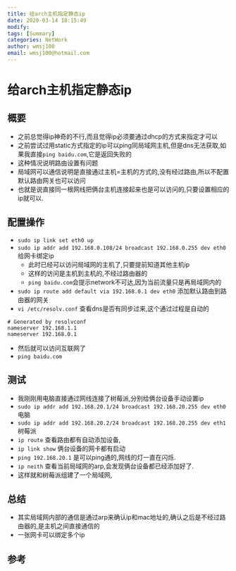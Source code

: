 ```yaml
---
title: 给arch主机指定静态ip
date: 2020-03-14 18:15:49
modify: 
tags: [Summary]
categories: NetWork
author: wmsj100
email: wmsj100@hotmail.com
---
```


# 给arch主机指定静态ip

## 概要

- 之前总觉得ip神奇的不行,而且觉得ip必须要通过dhcp的方式来指定才可以
- 之前尝试过用static方式指定的ip可以ping同局域网主机,但是dns无法获取,如果我直接`ping baidu.com`,它是返回失败的
- 这种情况说明路由设置有问题
- 局域网可以通信说明是直接通过主机=主机的方式的,没有经过路由,所以不配置默认路由网关也可以访问
- 也就是说直接同一根网线把俩台主机连接起来也是可以访问的,只要设置相应的ip就可以.

## 配置操作

- `sudo ip link set eth0 up`
- `sudo ip addr add 192.168.0.108/24 broadcast 192.168.0.255 dev eth0` 给网卡绑定ip
	- 此时已经可以访问局域网的主机了,只要提前知道其他主机ip
	- 这样的访问是主机到主机的,不经过路由器的
	- `ping baidu.com`会提示network不可达,因为当前流量只是再局域网内的
- `sudo ip route add default via 192.168.0.1 dev eth0` 添加默认路由到路由器的网关
- `vi /etc/resolv.conf` 查看dns是否有同步过来,这个通过过程是自动的
```
# Generated by resolvconf
nameserver 192.168.1.1
nameserver 192.168.0.1
```
- 然后就可以访问互联网了
- `ping baidu.com`

## 测试

- 我刚刚用电脑直接通过网线连接了树莓派,分别给俩台设备手动设置ip
- `sudo ip addr add 192.168.20.1/24 broadcast 192.168.20.255 dev eth0` 电脑
- `sudo ip addr add 192.168.20.2/24 broadcast 192.168.20.255 dev eth1` 树莓派
- `ip route` 查看路由都有自动添加设备,
- `ip link show` 俩台设备的网卡都有启动
- `ping 192.168.20.1` 是可以ping通的,网线的灯一直在闪烁.
- `ip neith` 查看当前局域网的arp,会发现俩台设备都已经添加好了.
- 这样就和树莓派组建了一个局域网,

## 总结

- 其实局域网内部的通信是通过arp来确认ip和mac地址的,确认之后是不经过路由器的,是主机之间直接通信的
- 一张网卡可以绑定多个ip

## 参考

